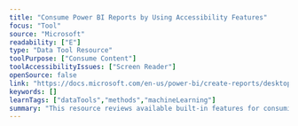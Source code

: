 ```yaml
---
title: "Consume Power BI Reports by Using Accessibility Features"
focus: "Tool"
source: "Microsoft"
readability: ["E"]
type: "Data Tool Resource"
toolPurpose: ["Consume Content"]
toolAccessibilityIssues: ["Screen Reader"]
openSource: false
link: "https://docs.microsoft.com/en-us/power-bi/create-reports/desktop-accessibility-consuming-tools"
keywords: []
learnTags: ["dataTools","methods","machineLearning"]
summary: "This resource reviews available built-in features for consuming and interacting with Power BI reports, including keyboard navigation, use with screen readers, and high contrast modes. "
---
```


